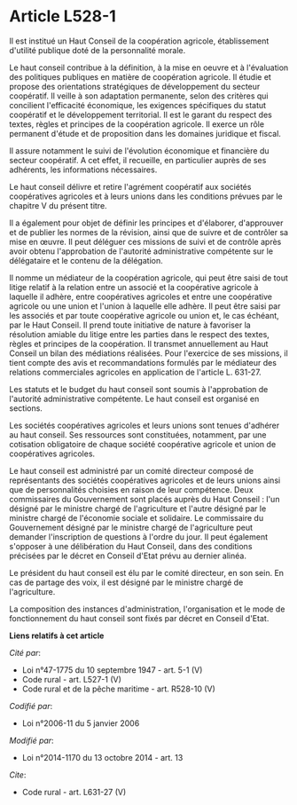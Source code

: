 # Article L528-1

Il est institué un Haut Conseil de la coopération agricole, établissement d'utilité publique doté de la personnalité morale. 

Le haut conseil contribue à la définition, à la mise en oeuvre et à l'évaluation des politiques publiques en matière de
coopération agricole. Il étudie et propose des orientations stratégiques de développement du secteur coopératif. Il veille à
son adaptation permanente, selon des critères qui concilient l'efficacité économique, les exigences spécifiques du statut
coopératif et le développement territorial. Il est le garant du respect des textes, règles et principes de la coopération
agricole. Il exerce un rôle permanent d'étude et de proposition dans les domaines juridique et fiscal. 

Il assure notamment le suivi de l'évolution économique et financière du secteur coopératif. A cet effet, il recueille, en
particulier auprès de ses adhérents, les informations nécessaires. 

Le haut conseil délivre et retire l'agrément coopératif aux sociétés coopératives agricoles et à leurs unions dans les
conditions prévues par le chapitre V du présent titre. 

Il a également pour objet de définir les principes et d'élaborer, d'approuver et de publier les normes de la révision, ainsi
que de suivre et de contrôler sa mise en œuvre. Il peut déléguer ces missions de suivi et de contrôle après avoir obtenu
l'approbation de l'autorité administrative compétente sur le délégataire et le contenu de la délégation. 

Il nomme un médiateur de la coopération agricole, qui peut être saisi de tout litige relatif à la relation entre un associé
et la coopérative agricole à laquelle il adhère, entre coopératives agricoles et entre une coopérative agricole ou une union
et l'union à laquelle elle adhère. Il peut être saisi par les associés et par toute coopérative agricole ou union et, le cas
échéant, par le Haut Conseil. Il prend toute initiative de nature à favoriser la résolution amiable du litige entre les
parties dans le respect des textes, règles et principes de la coopération. Il transmet annuellement au Haut Conseil un bilan
des médiations réalisées. Pour l'exercice de ses missions, il tient compte des avis et recommandations formulés par le
médiateur des relations commerciales agricoles en application de l'article L. 631-27. 

Les statuts et le budget du haut conseil sont soumis à l'approbation de l'autorité administrative compétente. Le haut conseil
est organisé en sections. 

Les sociétés coopératives agricoles et leurs unions sont tenues d'adhérer au haut conseil. Ses ressources sont constituées,
notamment, par une cotisation obligatoire de chaque société coopérative agricole et union de coopératives agricoles. 

Le haut conseil est administré par un comité directeur composé de représentants des sociétés coopératives agricoles et de
leurs unions ainsi que de personnalités choisies en raison de leur compétence. Deux commissaires du Gouvernement sont placés
auprès du Haut Conseil : l'un désigné par le ministre chargé de l'agriculture et l'autre désigné par le ministre chargé de
l'économie sociale et solidaire. Le commissaire du Gouvernement désigné par le ministre chargé de l'agriculture peut demander
l'inscription de questions à l'ordre du jour. Il peut également s'opposer à une délibération du Haut Conseil, dans des
conditions précisées par le décret en Conseil d'Etat prévu au dernier alinéa. 

Le président du haut conseil est élu par le comité directeur, en son sein. En cas de partage des voix, il est désigné par le
ministre chargé de l'agriculture. 

La composition des instances d'administration, l'organisation et le mode de fonctionnement du haut conseil sont fixés par
décret en Conseil d'Etat.

**Liens relatifs à cet article**

_Cité par_:

  - Loi n°47-1775 du 10 septembre 1947 - art. 5-1 (V)
  - Code rural - art. L527-1 (V)
  - Code rural et de la pêche maritime - art. R528-10 (V)

_Codifié par_:

  - Loi n°2006-11 du 5 janvier 2006

_Modifié par_:

  - Loi n°2014-1170 du 13 octobre 2014 - art. 13

_Cite_:

  - Code rural - art. L631-27 (V)
